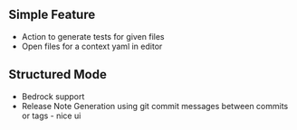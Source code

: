 ## Simple Feature

- Action to generate tests for given files
- Open files for a context yaml in editor

## Structured Mode

- Bedrock support
- Release Note Generation using git commit messages between commits or tags - nice ui